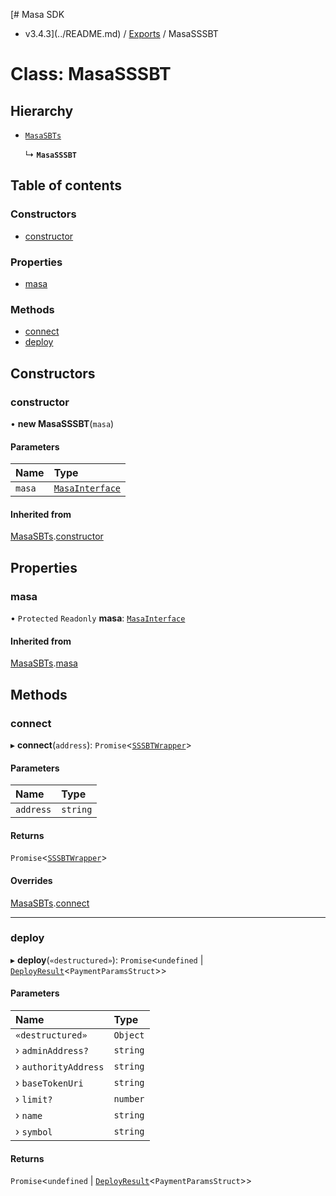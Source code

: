 [# Masa SDK
 - v3.4.3](../README.md) / [Exports](../modules.md) / MasaSSSBT

# Class: MasaSSSBT

## Hierarchy

- [`MasaSBTs`](MasaSBTs.md)

  ↳ **`MasaSSSBT`**

## Table of contents

### Constructors

- [constructor](MasaSSSBT.md#constructor)

### Properties

- [masa](MasaSSSBT.md#masa)

### Methods

- [connect](MasaSSSBT.md#connect)
- [deploy](MasaSSSBT.md#deploy)

## Constructors

### constructor

• **new MasaSSSBT**(`masa`)

#### Parameters

| Name | Type |
| :------ | :------ |
| `masa` | [`MasaInterface`](../interfaces/MasaInterface.md) |

#### Inherited from

[MasaSBTs](MasaSBTs.md).[constructor](MasaSBTs.md#constructor)

## Properties

### masa

• `Protected` `Readonly` **masa**: [`MasaInterface`](../interfaces/MasaInterface.md)

#### Inherited from

[MasaSBTs](MasaSBTs.md).[masa](MasaSBTs.md#masa)

## Methods

### connect

▸ **connect**(`address`): `Promise`<[`SSSBTWrapper`](SSSBTWrapper.md)\>

#### Parameters

| Name | Type |
| :------ | :------ |
| `address` | `string` |

#### Returns

`Promise`<[`SSSBTWrapper`](SSSBTWrapper.md)\>

#### Overrides

[MasaSBTs](MasaSBTs.md).[connect](MasaSBTs.md#connect)

___

### deploy

▸ **deploy**(`«destructured»`): `Promise`<`undefined` \| [`DeployResult`](../interfaces/DeployResult.md)<`PaymentParamsStruct`\>\>

#### Parameters

| Name | Type |
| :------ | :------ |
| `«destructured»` | `Object` |
| › `adminAddress?` | `string` |
| › `authorityAddress` | `string` |
| › `baseTokenUri` | `string` |
| › `limit?` | `number` |
| › `name` | `string` |
| › `symbol` | `string` |

#### Returns

`Promise`<`undefined` \| [`DeployResult`](../interfaces/DeployResult.md)<`PaymentParamsStruct`\>\>
